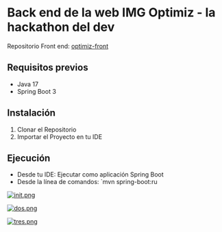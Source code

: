 # Back end de la web IMG Optimiz - la hackathon del dev
Repositorio Front end: [optimiz-front](https://github.com/jonnathan4rt/optimiz-front)

## Requisitos previos

- Java 17
- Spring Boot 3

## Instalación

1. Clonar el Repositorio
2. Importar el Proyecto en tu IDE

## Ejecución

- Desde tu IDE: Ejecutar como aplicación Spring Boot
- Desde la línea de comandos: `mvn spring-boot:ru

[![init.png](https://i.postimg.cc/NfnCJNvP/init.png)](https://postimg.cc/JGbQt5nb)

[![dos.png](https://i.postimg.cc/8c04YC9r/dos.png)](https://postimg.cc/rR550q88)

[![tres.png](https://i.postimg.cc/cJBmShPW/tres.png)](https://postimg.cc/mchM3Ybp)




